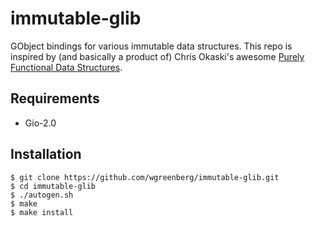 immutable-glib
==============

GObject bindings for various immutable data structures. This repo is inspired
by (and basically a product of) Chris Okaski's awesome
[Purely Functional Data Structures](http://books.google.com/books/about/Purely_Functional_Data_Structures.html?id=SxPzSTcTalAC).

Requirements
------------
* Gio-2.0

Installation
------------
```
$ git clone https://github.com/wgreenberg/immutable-glib.git
$ cd immutable-glib
$ ./autogen.sh
$ make
$ make install
```

